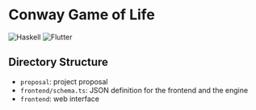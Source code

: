 # Conway Game of Life

![Haskell](https://img.shields.io/badge/Haskell-5e5086?style=for-the-badge&logo=haskell&logoColor=white)
![Flutter](https://img.shields.io/badge/Flutter-%2302569B.svg?style=for-the-badge&logo=Flutter&logoColor=white)

## Directory Structure

- `proposal`: project proposal
- `frontend/schema.ts`: JSON definition for the frontend and the engine
- `frontend`: web interface
